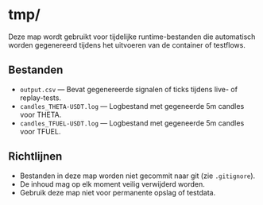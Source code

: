 

# tmp/

Deze map wordt gebruikt voor tijdelijke runtime-bestanden die automatisch worden gegenereerd tijdens het uitvoeren van de container of testflows.

## Bestanden
- `output.csv` — Bevat gegenereerde signalen of ticks tijdens live- of replay-tests.
- `candles_THETA-USDT.log` — Logbestand met gegeneerde 5m candles voor THETA.
- `candles_TFUEL-USDT.log` — Logbestand met gegeneerde 5m candles voor TFUEL.

## Richtlijnen
- Bestanden in deze map worden niet gecommit naar git (zie `.gitignore`).
- De inhoud mag op elk moment veilig verwijderd worden.
- Gebruik deze map niet voor permanente opslag of testdata.